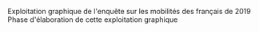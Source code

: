 Exploitation graphique de l'enquête sur les mobilités des français de 2019 
Phase d'élaboration de cette exploitation graphique
